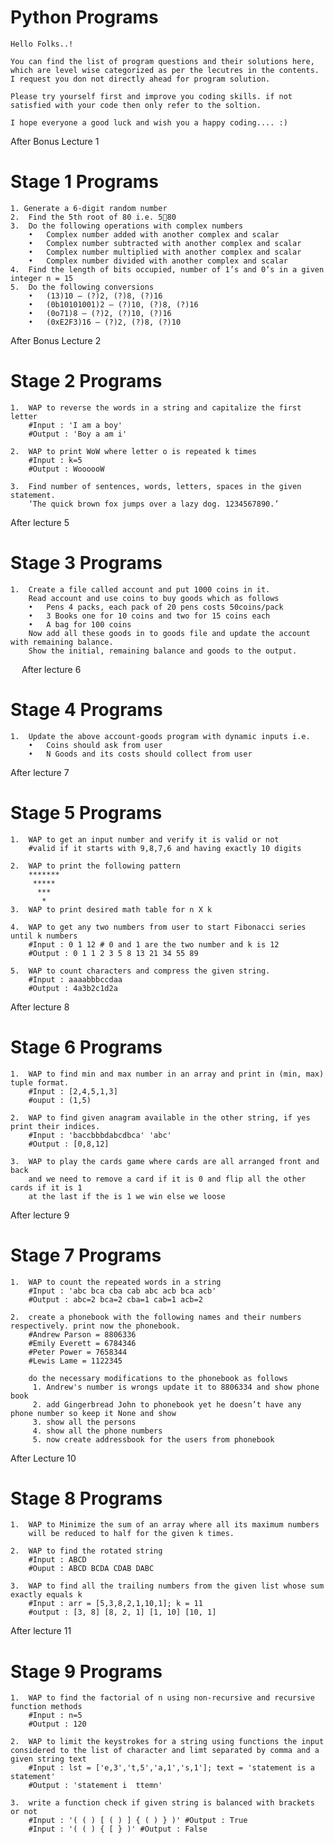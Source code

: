 # Python Programs
    
    Hello Folks..! 
    
    You can find the list of program questions and their solutions here, which are level wise categorized as per the lecutres in the contents. I request you don not directly ahead for program solution. 

    Please try yourself first and improve you coding skills. if not satisfied with your code then only refer to the soltion.

    I hope everyone a good luck and wish you a happy coding.... :)


After Bonus Lecture 1
# Stage 1 Programs
    1. Generate a 6-digit random number
    2.	Find the 5th root of 80 i.e. 580
    3.	Do the following operations with complex numbers
        •	Complex number added with another complex and scalar
        •	Complex number subtracted with another complex and scalar
        •	Complex number multiplied with another complex and scalar
        •	Complex number divided with another complex and scalar
    4.	Find the length of bits occupied, number of 1’s and 0’s in a given integer n = 15 
    5.	Do the following conversions
        •	(13)10 – (?)2, (?)8, (?)16
        •  	(0b10101001)2 – (?)10, (?)8, (?)16
        •	(0o71)8 – (?)2, (?)10, (?)16
        •	(0xE2F3)16 – (?)2, (?)8, (?)10



After Bonus Lecture 2
# Stage 2 Programs
 
    1.	WAP to reverse the words in a string and capitalize the first letter
        #Input : 'I am a boy'
        #Output : 'Boy a am i'

    2.	WAP to print WoW where letter o is repeated k times
        #Input : k=5
        #Output : WoooooW

    3.	Find number of sentences, words, letters, spaces in the given statement.
        ‘The quick brown fox jumps over a lazy dog. 1234567890.’


After lecture 5
# Stage 3 Programs
    1.	Create a file called account and put 1000 coins in it. 
        Read account and use coins to buy goods which as follows
        •	Pens 4 packs, each pack of 20 pens costs 50coins/pack
        •	3 Books one for 10 coins and two for 15 coins each
        •	A bag for 100 coins
        Now add all these goods in to goods file and update the account with remaining balance.
        Show the initial, remaining balance and goods to the output.

 
After lecture 6
# Stage 4 Programs
    1.	Update the above account-goods program with dynamic inputs i.e.
        •	Coins should ask from user
        •	N Goods and its costs should collect from user


After lecture 7
# Stage 5 Programs
    1.	WAP to get an input number and verify it is valid or not
        #valid if it starts with 9,8,7,6 and having exactly 10 digits

    2.	WAP to print the following pattern
        *******
         *****
          ***
           *
    3.	WAP to print desired math table for n X k

    4.	WAP to get any two numbers from user to start Fibonacci series until k numbers
        #Input : 0 1 12 # 0 and 1 are the two number and k is 12
        #Output : 0 1 1 2 3 5 8 13 21 34 55 89

    5.	WAP to count characters and compress the given string.
        #Input : aaaabbbccdaa
        #Output : 4a3b2c1d2a


After lecture 8
# Stage 6 Programs
    1.	WAP to find min and max number in an array and print in (min, max) tuple format.
        #Input : [2,4,5,1,3]
        #ouput : (1,5)

    2.	WAP to find given anagram available in the other string, if yes print their indices.
        #Input : 'baccbbbdabcdbca' 'abc'
        #Output : [0,8,12]  

    3.	WAP to play the cards game where cards are all arranged front and back
        and we need to remove a card if it is 0 and flip all the other cards if it is 1
        at the last if the is 1 we win else we loose


After lecture 9
# Stage 7 Programs
    1.	WAP to count the repeated words in a string
        #Input : 'abc bca cba cab abc acb bca acb'
        #Output : abc=2 bca=2 cba=1 cab=1 acb=2

    2.	create a phonebook with the following names and their numbers respectively. print now the phonebook.
        #Andrew Parson = 8806336
        #Emily Everett = 6784346
        #Peter Power = 7658344
        #Lewis Lame = 1122345

        do the necessary modifications to the phonebook as follows
         1. Andrew's number is wrongs update it to 8806334 and show phone book
         2. add Gingerbread John to phonebook yet he doesn’t have any phone number so keep it None and show
         3. show all the persons
         4. show all the phone numbers
         5. now create addressbook for the users from phonebook


After Lecture 10
# Stage 8 Programs
    1.	WAP to Minimize the sum of an array where all its maximum numbers 
        will be reduced to half for the given k times.

    2.	WAP to find the rotated string
        #Input : ABCD
        #Ouput : ABCD BCDA CDAB DABC

    3.	WAP to find all the trailing numbers from the given list whose sum exactly equals k
        #Input : arr = [5,3,8,2,1,10,1]; k = 11
        #output : [3, 8] [8, 2, 1] [1, 10] [10, 1]


After lecture 11
# Stage 9 Programs
    1.	WAP to find the factorial of n using non-recursive and recursive function methods
        #Input : n=5
        #Output : 120

    2.	WAP to limit the keystrokes for a string using functions the input considered to the list of character and limt separated by comma and a given string text
        #Input : lst = ['e,3','t,5','a,1','s,1']; text = 'statement is a statement'
        #Output : 'statement i  ttemn'

    3.	write a function check if given string is balanced with brackets or not
        #Input : '( ( ) [ ( ) ] { ( ) } )' #Output : True
        #Input : '( ( ) { [ } )' #Output : False




